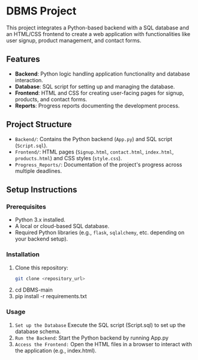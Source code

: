 # DBMS Project

This project integrates a Python-based backend with a SQL database and an HTML/CSS frontend to create a web application with functionalities like user signup, product management, and contact forms.

## Features
- **Backend**: Python logic handling application functionality and database interaction.
- **Database**: SQL script for setting up and managing the database.
- **Frontend**: HTML and CSS for creating user-facing pages for signup, products, and contact forms.
- **Reports**: Progress reports documenting the development process.

## Project Structure
- `Backend/`: Contains the Python backend (`App.py`) and SQL script (`Script.sql`).
- `Frontend/`: HTML pages (`Signup.html`, `contact.html`, `index.html`, `products.html`) and CSS styles (`style.css`).
- `Progress_Reports/`: Documentation of the project's progress across multiple deadlines.

## Setup Instructions

### Prerequisites
- Python 3.x installed.
- A local or cloud-based SQL database.
- Required Python libraries (e.g., `flask`, `sqlalchemy`, etc. depending on your backend setup).

### Installation
1. Clone this repository:
   ```bash
   git clone <repository_url>

2. cd DBMS-main
3. pip install -r requirements.txt

### Usage
1. `Set up the Database` Execute the SQL script (Script.sql) to set up the database schema.
2. `Run the Backend`: Start the Python backend by running App.py
3. `Access the Frontend:` Open the HTML files in a browser to interact with the application (e.g., index.html).

